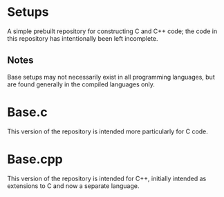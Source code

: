 # Setups
A simple prebuilt repository for constructing C and C++ code; the code in this repository has intentionally been left incomplete.
## Notes
Base setups may not necessarily exist in all programming languages, but are found generally in the compiled languages only.
# Base.c
This version of the repository is intended more particularly for C code.
# Base.cpp
This version of the repository is intended for C++, initially intended as extensions to C and now a separate language.
